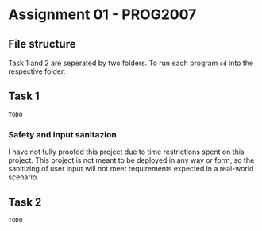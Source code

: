 # Assignment 01 - PROG2007

## File structure
Task 1 and 2 are seperated by two folders. To run each program `cd` into the respective folder. 

## Task 1
`TODO`
### Safety and input sanitazion
I have not fully proofed this project due to time restrictions spent on this project. This project is not meant to be deployed in any way or form, so the sanitizing of user input will not meet requirements expected in a real-world scenario.  
## Task 2
`TODO`
